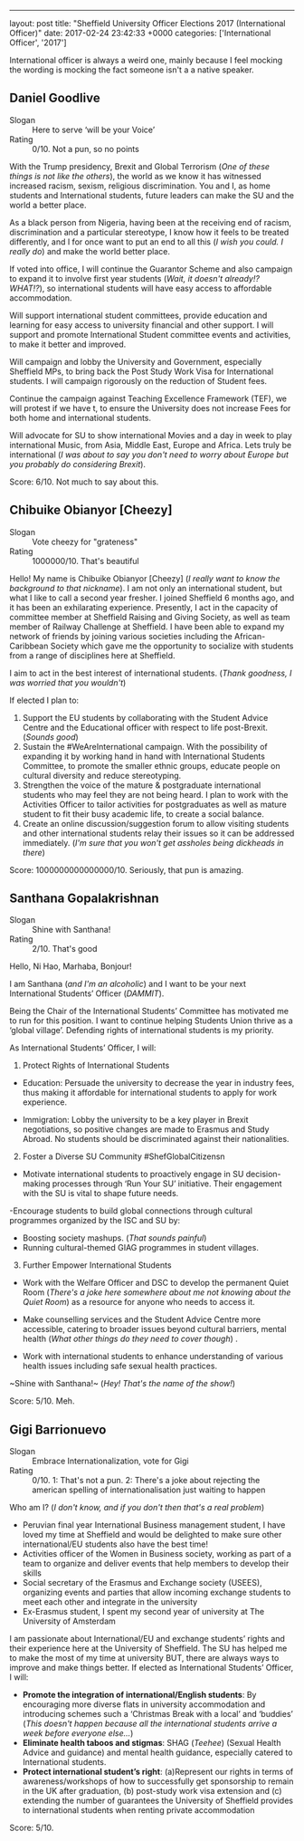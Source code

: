 ---
layout: post
title:  "Sheffield University Officer Elections 2017 (International Officer)"
date:   2017-02-24 23:42:33 +0000
categories: ['International Officer', '2017']

International officer is always a weird one, mainly because I feel mocking the wording is mocking the fact someone isn't a a native speaker.

## Daniel Goodlive ##

<dl>
<dt>Slogan</dt>
<dd>Here to serve ‘will be your Voice’</dd>
<dt>Rating</dt>
<dd>0/10. Not a pun, so no points</dd>
</dl>

With the Trump presidency, Brexit and Global Terrorism (*One of these things is not like the others*), the world as we know it has witnessed increased racism, sexism, religious discrimination. You and I, as home students and International students, future leaders can make the SU and the world a better place.

As a black person from Nigeria, having been at the receiving end of racism, discrimination and a particular stereotype, I know how it feels to be treated differently, and I for once want to put an end to all this (*I wish you could. I really do*) and make the world better place.

If voted into office, I will continue the Guarantor Scheme and also campaign to expand it to involve first year students (*Wait, it doesn't already!? WHAT!?*), so international students will have easy access to affordable accommodation.

Will support international student committees, provide education and learning for easy access to university financial and other support. I will support and promote International Student committee events and activities, to make it better and improved.

Will campaign and lobby the University and Government, especially Sheffield MPs, to bring back the Post Study Work Visa for International students. I will campaign rigorously on the reduction of Student fees.

Continue the campaign against Teaching Excellence Framework (TEF), we will protest if we have t, to ensure the University does not increase Fees for both home and international students. 

Will advocate for SU to show international Movies and a day in week to play international Music, from Asia, Middle East, Europe and Africa. Lets truly be international (*I was about to say you don't need to worry about Europe but you probably do considering Brexit*).

Score: 6/10. Not much to say about this.

## Chibuike Obianyor [Cheezy] ##

<dl>
<dt>Slogan</dt>
<dd>Vote cheezy for "grateness"</dd>
<dt>Rating</dt>
<dd>1000000/10. That's beautiful</dd>
</dl>

Hello! My name is Chibuike Obianyor [Cheezy] (*I really want to know the background to that nickname*). I am not only an international student, but what I like to call a second year fresher. I joined Sheffield 6 months ago, and it has been an exhilarating experience. Presently, I act in the capacity of committee member at Sheffield Raising and Giving Society, as well as team member of Railway Challenge at Sheffield. I have been able to expand my network of friends by joining various societies including the African-Caribbean Society which gave me the opportunity to socialize with students from a range of disciplines here at Sheffield.

I aim to act in the best interest of international students. (*Thank goodness, I was worried that you wouldn't*)

 If elected I plan to:

1. Support the EU students by collaborating with the Student Advice Centre and the Educational officer with respect to life post-Brexit. (*Sounds good*)
2. Sustain the #WeAreInternational campaign. With the possibility of expanding it by working hand in hand with International Students Committee, to promote the smaller ethnic groups, educate people on cultural diversity and reduce stereotyping.
3.  Strengthen the voice of the mature & postgraduate international students who may feel they are not being heard. I plan to work with the Activities Officer to tailor activities for postgraduates as well as mature student to fit their busy academic life, to create a social balance.
4.  Create an online discussion/suggestion forum to allow visiting students and other international students relay their issues so it can be addressed immediately. (*I'm sure that you won't get assholes being dickheads in there*)

Score: 1000000000000000/10. Seriously, that pun is amazing.

## Santhana Gopalakrishnan ##

<dl>
<dt>Slogan</dt>
<dd>Shine with Santhana!</dd>
<dt>Rating</dt>
<dd>2/10. That's good</dd>
</dl>

Hello, Ni Hao, Marhaba, Bonjour!

I am Santhana (*and I'm an alcoholic*) and I want to be your next International Students’ Officer (*DAMMIT*).

Being the Chair of the International Students’ Committee has motivated me to run for this position. I want to continue helping Students Union thrive as a ‘global village’. Defending rights of international students is my priority.

As International Students’ Officer, I will:

1) Protect Rights of International Students

- Education: Persuade the university to decrease the year in industry fees, thus making it affordable for international students to apply for work experience.

- Immigration: Lobby the university to be a key player in Brexit negotiations, so positive changes are made to Erasmus and Study Abroad. No students should be discriminated against their nationalities.

2) Foster a Diverse SU Community #ShefGlobalCitizensn

- Motivate international students to proactively engage in SU decision-making processes through ‘Run Your SU’ initiative. Their engagement with the SU is vital to shape future needs.

-Encourage students to build global connections through cultural programmes organized by the ISC and SU by:

 * Boosting society mashups. (*That sounds painful*)
 * Running cultural-themed GIAG programmes in student villages.

3) Further Empower International Students

- Work with the Welfare Officer and DSC to develop the permanent Quiet Room (*There's a joke here somewhere about me not knowing about the Quiet Room*) as a resource for anyone who needs to access it.

- Make counselling services and the Student Advice Centre more accessible, catering to broader issues beyond cultural barriers, mental health (*What other things do they need to cover though*) .

- Work with international students to enhance understanding of various health issues including safe sexual health practices.

~Shine with Santhana!~ (*Hey! That's the name of the show!*)

Score: 5/10. Meh.

## Gigi Barrionuevo ##

<dl>
<dt>Slogan</dt>
<dd>Embrace Internationalization, vote for Gigi</dd>
<dt>Rating</dt>
<dd>0/10. 1: That's not a pun. 2: There's a joke about rejecting the american spelling of internationalisation just waiting to happen</dd>
</dl>

Who am I? (*I don't know, and if you don't then that's a real problem*)

* Peruvian final year International Business management student, I have loved my time at Sheffield and would be delighted to make sure other international/EU students also have the best time!
*  Activities officer of the Women in Business society, working as part of a team to organize and deliver events that help members to develop their skills
*  Social secretary of the Erasmus and Exchange society (USEES), organizing events and parties that allow incoming exchange students to meet each other and integrate in the university
*  Ex-Erasmus student, I spent my second year of university at The University of Amsterdam

I am passionate about International/EU and exchange students’ rights and their experience here at the University of Sheffield. The SU has helped me to make the most of my time at university BUT, there are always ways to improve and make things better. If elected as International Students’ Officer, I will:

 * **Promote the integration of international/English students**: By encouraging more diverse flats in university accommodation and introducing schemes such a ‘Christmas Break with a local’ and ‘buddies’ (*This doesn't happen because all the international students arrive a week before everyone else...*)
 * **Eliminate health taboos and stigmas**: SHAG (*Teehee*) (Sexual Health Advice and guidance) and mental health guidance, especially catered to International students.
 * **Protect international student’s right**: (a)Represent our rights in terms of awareness/workshops of how to successfully get sponsorship to remain in the UK after graduation, (b) post-study work visa extension and (c) extending the number of guarantees the University of Sheffield provides to international students when renting private accommodation

Score: 5/10.

